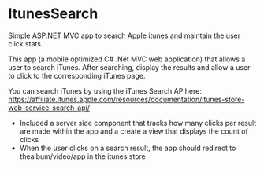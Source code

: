 # ItunesSearch
Simple ASP.NET MVC app to search Apple itunes and maintain the user click stats

This app (a mobile optimized C# .Net MVC web application) that allows a user to search iTunes. 
After searching, display the results and allow a user to click to the corresponding iTunes page. 

You can search iTunes by using the iTunes Search AP here: https://affiliate.itunes.apple.com/resources/documentation/itunes-store-web-service-search-api/
- Included a server side component that tracks how many clicks per result are made within the app and a create a view that displays the count of clicks
- When the user clicks on a search result, the app should redirect to thealbum/video/app in the itunes store
